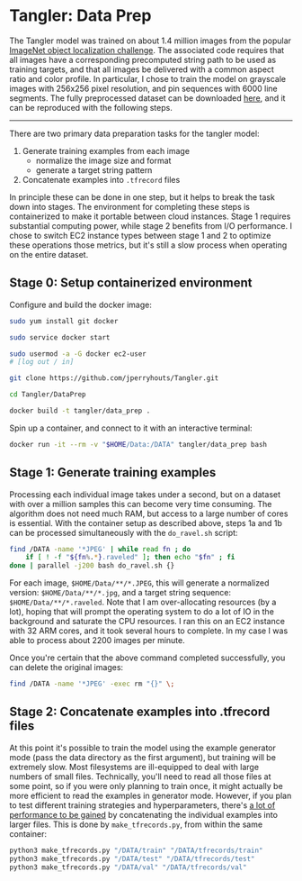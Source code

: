 # Tangler: Data Prep

The Tangler model was trained on about 1.4 million images from the popular [ImageNet object localization challenge](https://www.kaggle.com/c/imagenet-object-localization-challenge/data). The associated code requires that all images have a corresponding precomputed string path to be used as training targets, and that all images be delivered with a common aspect ratio and color profile. In particular, I chose to train the model on grayscale images with 256x256 pixel resolution, and pin sequences with 6000 line segments. The fully preprocessed dataset can be downloaded [here](https://storage-9iudgkuqwurq6.s3-us-west-2.amazonaws.com/tangled_data_tfrecords.tar), and it can be reproduced with the following steps.

---------

There are two primary data preparation tasks for the tangler model:

1. Generate training examples from each image
    - normalize the image size and format
    - generate a target string pattern
2. Concatenate examples into `.tfrecord` files

In principle these can be done in one step, but it helps to break the task down into stages. The environment for completing these steps is containerized to make it portable between cloud instances. Stage 1 requires substantial computing power, while stage 2 benefits from I/O performance. I chose to switch EC2 instance types between stage 1 and 2 to optimize these operations those metrics, but it's still a slow process when operating on the entire dataset.

## Stage 0: Setup containerized environment

Configure and build the docker image:

```bash
sudo yum install git docker

sudo service docker start

sudo usermod -a -G docker ec2-user
# [log out / in]

git clone https://github.com/jperryhouts/Tangler.git

cd Tangler/DataPrep

docker build -t tangler/data_prep .
```

Spin up a container, and connect to it with an interactive terminal:

```bash
docker run -it --rm -v "$HOME/Data:/DATA" tangler/data_prep bash
```

## Stage 1: Generate training examples

Processing each individual image takes under a second, but on a dataset with over a million samples this can become very time consuming. The algorithm does not need much RAM, but access to a large number of cores is essential. With the container setup as described above, steps 1a and 1b can be processed simultaneously with the `do_ravel.sh` script:

```bash
find /DATA -name '*JPEG' | while read fn ; do
    if [ ! -f "${fn%.*}.raveled" ]; then echo "$fn" ; fi
done | parallel -j200 bash do_ravel.sh {}
```

For each image, `$HOME/Data/**/*.JPEG`, this will generate a normalized version: `$HOME/Data/**/*.jpg`, and a target string sequence: `$HOME/Data/**/*.raveled`. Note that I am over-allocating resources (by a lot), hoping that will prompt the operating system to do a lot of IO in the background and saturate the CPU resources. I ran this on an EC2 instance with 32 ARM cores, and it took several hours to complete. In my case I was able to process about 2200 images per minute.

Once you're certain that the above command completed successfully, you can delete the original images:

```bash
find /DATA -name '*JPEG' -exec rm "{}" \;
```

## Stage 2: Concatenate examples into .tfrecord files

At this point it's possible to train the model using the example generator mode (pass the data directory as the first argument), but training will be extremely slow. Most filesystems are ill-equipped to deal with large numbers of small files. Technically, you'll need to read all those files at some point, so if you were only planning to train once, it might actually be more efficient to read the examples in generator mode. However, if you plan to test different training strategies and hyperparameters, there's [a lot of performance to be gained](https://www.tensorflow.org/tutorials/load_data/tfrecord) by concatenating the individual examples into larger files. This is done by `make_tfrecords.py`, from within the same container:

```bash
python3 make_tfrecords.py "/DATA/train" "/DATA/tfrecords/train"
python3 make_tfrecords.py "/DATA/test" "/DATA/tfrecords/test"
python3 make_tfrecords.py "/DATA/val" "/DATA/tfrecords/val"
```
